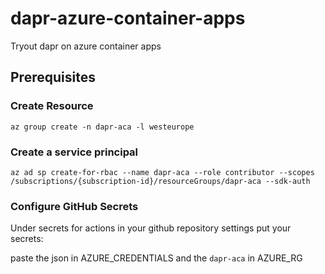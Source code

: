# dapr-azure-container-apps

Tryout dapr on azure container apps

## Prerequisites

### Create Resource

```
az group create -n dapr-aca -l westeurope
```

### Create a service principal

```
az ad sp create-for-rbac --name dapr-aca --role contributor --scopes /subscriptions/{subscription-id}/resourceGroups/dapr-aca --sdk-auth
```

### Configure GitHub Secrets

Under secrets for actions in your github repository settings put your secrets:

paste the json in AZURE_CREDENTIALS and the `dapr-aca` in AZURE_RG



